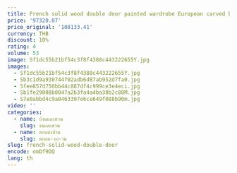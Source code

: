 ```yaml
---
title: French solid wood double door painted wardrobe European carved bedroom wardrobe French luxury storage cabinet
price: '97320.07'
price_original: '108133.41'
currency: THB
discount: 10%
rating: 4
volume: 53
image: Sf1dc55b21bf54c3f8f4388c443222655Y.jpg
images:
  - Sf1dc55b21bf54c3f8f4388c443222655Y.jpg
  - Sb3c1d9a930744f02adb6d87ab952d7fa0.jpg
  - Sfee857d750bb44c887df4c999ce3e4eci.jpg
  - Sb1fe29008b0047a2b3fa4a4ba38b2c88M.jpg
  - S7e0abbd4c9a0463397e6ce649f088b90m.jpg
video: ''
categories:
  - name: บ้านและสวน
    slug: านและสวน
  - name: ตกแต่งบ้าน
    slug: ตกแต-งบ-าน
slug: french-solid-wood-double-door
encode: omDf9DQ
lang: th
---
```

  